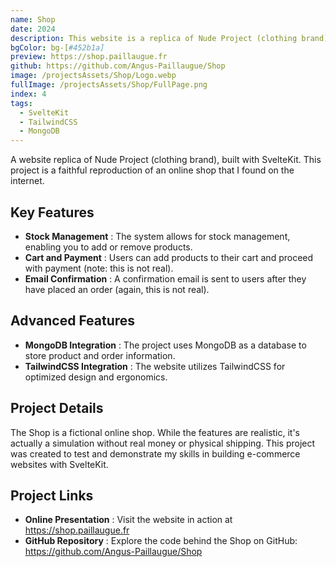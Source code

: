 ```yaml
---
name: Shop
date: 2024
description: This website is a replica of Nude Project (clothing brand) made with SvelteKit.
bgColor: bg-[#452b1a]
preview: https://shop.paillaugue.fr
github: https://github.com/Angus-Paillaugue/Shop
image: /projectsAssets/Shop/Logo.webp
fullImage: /projectsAssets/Shop/FullPage.png
index: 4
tags:
  - SvelteKit
  - TailwindCSS
  - MongoDB
---
```



A website replica of Nude Project (clothing brand), built with SvelteKit. This project is a faithful reproduction of an online shop that I found on the internet.


## Key Features
 - **Stock Management** : The system allows for stock management, enabling you to add or remove products.
 - **Cart and Payment** : Users can add products to their cart and proceed with payment (note: this is not real).
 - **Email Confirmation** : A confirmation email is sent to users after they have placed an order (again, this is not real).


## Advanced Features
 - **MongoDB Integration** : The project uses MongoDB as a database to store product and order information.
 - **TailwindCSS Integration** : The website utilizes TailwindCSS for optimized design and ergonomics.


## Project Details

The Shop is a fictional online shop. While the features are realistic, it's actually a simulation without real money or physical shipping. This project was created to test and demonstrate my skills in building e-commerce websites with SvelteKit.


## Project Links
 - **Online Presentation** : Visit the website in action at https://shop.paillaugue.fr
 - **GitHub Repository** : Explore the code behind the Shop on GitHub: https://github.com/Angus-Paillaugue/Shop
